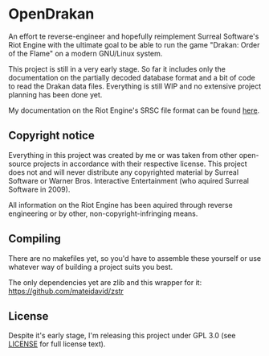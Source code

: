 
OpenDrakan
==========

An effort te reverse-engineer and hopefully reimplement Surreal Software's
Riot Engine with the ultimate goal to be able to run the game 
"Drakan: Order of the Flame" on a modern GNU/Linux system.

This project is still in a very early stage. So far it includes only the 
documentation on the partially decoded database format and a bit of code to read
the Drakan data files. Everything is still WIP and no extensive project
planning has been done yet.

My documentation on the Riot Engine's SRSC file format can be found 
[here](https://github.com/Zalasus/opendrakan/blob/master/doc/riot_database_format.txt).


Copyright notice
----------------

Everything in this project was created by me or was taken from other open-source projects in
accordance with their respective license. This project does not and will never distribute any 
copyrighted material by Surreal Software or Warner Bros. Interactive Entertainment (who aquired
Surreal Software in 2009).

All information on the Riot Engine has been aquired through reverse engineering or by other, 
non-copyright-infringing means.


Compiling
---------

There are no makefiles yet, so you'd have to assemble these yourself or use
whatever way of building a project suits you best.

The only dependencies yet are zlib and this wrapper for it: 
https://github.com/mateidavid/zstr


License
-------

Despite it's early stage, I'm releasing this project under GPL 3.0 
(see [LICENSE](https://github.com/Zalasus/opendrakan/blob/master/LICENSE) for 
full license text).